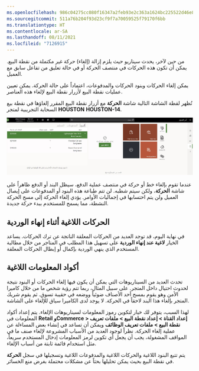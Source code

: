```yaml
---
ms.openlocfilehash: 986c04275cc080f16347a2feb93e2c363a1624bc225522d46e8f291e6ad25296
ms.sourcegitcommit: 511a76b204f93d23cf9f7a70059525f79170f6bb
ms.translationtype: HT
ms.contentlocale: ar-SA
ms.lasthandoff: 08/11/2021
ms.locfileid: "7126915"
---
```

من حين لآخر، يحدث سيناريو حيث يلزم إزالة (إلغاء) حركة غير مكتملة من نقطة البيع. يمكن أن تكون هذه الحركات في منتصف الحركة أو في حالة تعليق من تفاعل سابق مع العميل. 

يمكن إلغاء الحركات وبنود الحركات والمدفوعات، اعتماداً على حالة الحركة. يمكن تعيين عمليات نقطة البيع لأزرار نقطة البيع لإلغاء هذه العناصر. 

تُظهر لقطة الشاشة التالية شاشة **الحركة** مع أزرار نقطة البيع المقرر إلغاؤها في نقطة بيع السحابة التجريبية لمتجر **HOUSTON** **HOUSTON-14**.

[ ![لقطة شاشة لشاشة الحركات مع أزرار نقطة البيع المقرر إلغاؤها](../media/void-ssm.jpg) ](../media/void-ssm.jpg#lightbox)
 
عندما تقوم بإلغاء خط أو حركة في منتصف عملية الدفع، سيظل البند أو الدفع ظاهراً على شاشة **الحركة**، ولكن سيتم شطبه. لن تتم طباعة هذه البنود أو المدفوعات على إيصال العميل ولن يتم احتسابها في إجماليات الأوامر. يؤدي إلغاء الحركة إلى مسح الحركة النشطة، مما يسمح للمستخدم ببدء حركة جديدة. 

## <a name="void-transactions-during-shift-close"></a>الحركات اللاغية أثناء إنهاء الوردية
في نهاية اليوم، قد توجد العديد من الحركات المعلقة الناتجة عن ترك الحركات. يساعد الخيار **لاغية عند إنهاء الوردية** على تسهيل هذا المطلب في المتاجر من خلال مطالبة المستخدم الذي ينهي الوردية بإكمال أو إبطال الحركات المعلقة. 

## <a name="void-info-codes"></a>أكواد المعلومات اللاغية
تحدث العديد من السيناريوهات التي يمكن أن يكون فيها إلغاء الحركات أو البنود نتيجة لحدوث احتيال داخل المتجر. على سبيل المثال، ربما تتم رؤية شخص ما من خلال كاميرا الأمن وهو يقوم بمسح أحد الأصناف ضوئياً ووضعه في حقيبة تسوق. ثم يقوم شريك المتجر بإلغاء هذا البند لاحقاً في الحركة. لا يوجد لدى الكاميرا سياق للإلغاء على الشاشة. 

لهذا السبب، يتوفر لك خيار لتكوين رموز المعلومات لسيناريوهات الإلغاء. يتم إعداد أكواد المعلومات في **Retail وCommerce > إعداد القناة > إعداد نقطة البيع > ملفات تعريف نقطة البيع > ملفات تعريف الوظائف** ويمكن أن تساعد في إنشاء بعض المساءلة عن عملية إلغاء الحركة. نظراً لوجود العديد من الأسباب المشروعة لإلغاء صنف ما في المواقف المشغولة، يجب أن يجعل أي تكوين لرمز المعلومات إدخال المستخدم سريعاً، مثل استخدام قائمة ثابتة من أسباب الإلغاء. 

يتم تتبع البنود اللاغية والحركات اللاغية والمدفوعات اللاغية وتسجيلها في سجل **الحركة** في نقطة البيع بحيث يمكن تحليلها بحثاً عن مشكلات محتملة بغرض منع الخسائر.


